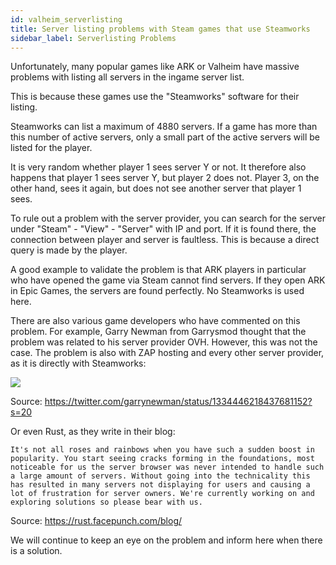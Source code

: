 ```yaml
---
id: valheim_serverlisting
title: Server listing problems with Steam games that use Steamworks
sidebar_label: Serverlisting Problems
---
```


Unfortunately, many popular games like ARK or Valheim have massive problems with listing all servers in the ingame server list. 

This is because these games use the "Steamworks" software for their listing. 

Steamworks can list a maximum of 4880 servers. If a game has more than this number of active servers, only a small part of the active servers will be listed for the player. 

It is very random whether player 1 sees server Y or not. 
It therefore also happens that player 1 sees server Y, but player 2 does not. Player 3, on the other hand, sees it again, but does not see another server that player 1 sees.


To rule out a problem with the server provider, you can search for the server under "Steam" - "View" - "Server" with IP and port. If it is found there, the connection between player and server is faultless. This is because a direct query is made by the player.

A good example to validate the problem is that ARK players in particular who have opened the game via Steam cannot find servers. If they open ARK in Epic Games, the servers are found perfectly. No Steamworks is used here.

There are also various game developers who have commented on this problem. For example, Garry Newman from Garrysmod thought that the problem was related to his server provider OVH. However, this was not the case. The problem is also with ZAP hosting and every other server provider, as it is directly with Steamworks:

![](https://screensaver01.zap-hosting.com/index.php/s/TRjt4PYFRaXnJ7z/preview)

Source: https://twitter.com/garrynewman/status/1334446218437681152?s=20

Or even Rust, as they write in their blog:

```
It's not all roses and rainbows when you have such a sudden boost in popularity. You start seeing cracks forming in the foundations, most noticeable for us the server browser was never intended to handle such a large amount of servers. Without going into the technicality this has resulted in many servers not displaying for users and causing a lot of frustration for server owners. We're currently working on and exploring solutions so please bear with us.
```

Source: https://rust.facepunch.com/blog/

We will continue to keep an eye on the problem and inform here when there is a solution.
